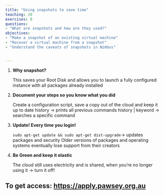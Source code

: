 ```yaml
---
title: "Using snapshots to save time"
teaching: 20
exercises: 0
questions:
- "What are snapshots and how are they used?"
objectives:
- "Make a snapshot of an existing virtual machine"
- "Recover a virtual machine from a snapshot"
- "Understand the caveats of snapshots in Nimbus"


---
```


1. **Why snapshot?**

    This saves your Root Disk and allows you to launch a fully configured instance with all packages already installed

2. **Document your steps so you know what you did**

    Create a configuration script, save a copy out of the cloud and keep it up to date
    history -> prints all previous commands
    history  |  keyword -> searches a specific command

3. **Update! Every time you login!**

    ```sudo apt-get update && sudo apt-get dist-upgrade```-> updates packages and security
    Older versions of packages and operating systems eventually lose support from their creators

4.  **Be Green and keep it elastic**

    The cloud still uses electricity and is shared, when you’re no longer using it -> turn it off!


## To get access: https://apply.pawsey.org.au

